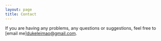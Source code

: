 ```yaml
---
layout: page
title: Contact
---
```


If you are having any problems, any questions or suggestions, feel free to [email me]<dukeleimao@gmail.com>.
